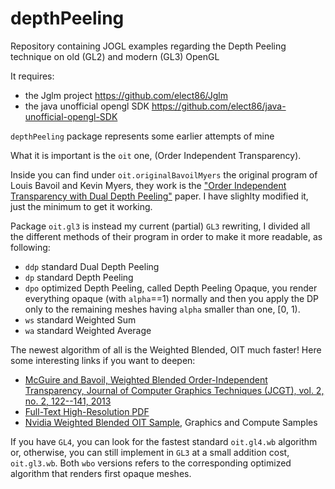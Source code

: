 depthPeeling
============

Repository containing JOGL examples regarding the Depth Peeling technique on old (GL2) and modern (GL3) OpenGL

It requires:

- the Jglm project https://github.com/elect86/Jglm
- the java unofficial opengl SDK https://github.com/elect86/java-unofficial-opengl-SDK


`depthPeeling` package represents some earlier attempts of mine

What it is important is the `oit` one, (Order Independent Transparency).

Inside you can find under `oit.originalBavoilMyers` the original program of Louis Bavoil and Kevin Myers, they work is the ["Order Independent Transparency with Dual Depth Peeling"](http://developer.download.nvidia.com/SDK/10/opengl/src/dual_depth_peeling/doc/DualDepthPeeling.pdf) paper. I have slighlty modified it, just the minimum to get it working.

Package `oit.gl3` is instead my current (partial) `GL3` rewriting, I divided all the different methods of their program in order to make it more readable, as following:

- `ddp` standard Dual Depth Peeling
- `dp` standard Depth Peeling 
- `dpo` optimized Depth Peeling, called Depth Peeling Opaque, you render everything opaque (with `alpha`==1) normally and then you apply the DP only to the remaining meshes having `alpha` smaller than one, [0, 1).
- `ws` standard Weighted Sum
- `wa` standard Weighted Average

The newest algorithm of all is the Weighted Blended, OIT much faster! Here some interesting links if you want to deepen:

- [McGuire and Bavoil, Weighted Blended Order-Independent Transparency, Journal of Computer Graphics Techniques (JCGT), vol. 2, no. 2, 122--141, 2013](http://jcgt.org/published/0002/02/09/)
- [Full-Text High-Resolution PDF](http://jcgt.org/published/0002/02/09/paper.pdf)
- [Nvidia Weighted Blended OIT Sample](http://docs.nvidia.com/gameworks/content/gameworkslibrary/graphicssamples/opengl_samples/weightedblendedoitsample.htm), Graphics and Compute Samples

If you have `GL4`, you can look for the fastest standard `oit.gl4.wb` algorithm or, otherwise, you can still implement in `GL3` at a small addition cost, `oit.gl3.wb`.
Both `wbo` versions refers to the corresponding optimized algorithm that renders first opaque meshes.
